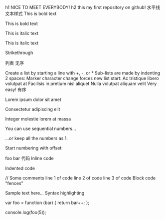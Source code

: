 h1 NICE TO MEET EVERYBODY!
h2 this my first repository on github!
水平线
文本样式
This is bold text

This is bold text

This is italic text

This is italic text

Strikethrough

列表
无序

Create a list by starting a line with +, -, or *
Sub-lists are made by indenting 2 spaces:
Marker character change forces new list start:
Ac tristique libero volutpat at
Facilisis in pretium nisl aliquet
Nulla volutpat aliquam velit
Very easy!
有序

Lorem ipsum dolor sit amet

Consectetur adipiscing elit

Integer molestie lorem at massa

You can use sequential numbers...

...or keep all the numbers as 1.

Start numbering with offset:

foo
bar
代码
Inline code

Indented code

// Some comments
line 1 of code
line 2 of code
line 3 of code
Block code "fences"

Sample text here...
Syntax highlighting

var foo = function (bar) {
  return bar++;
};

console.log(foo(5));
